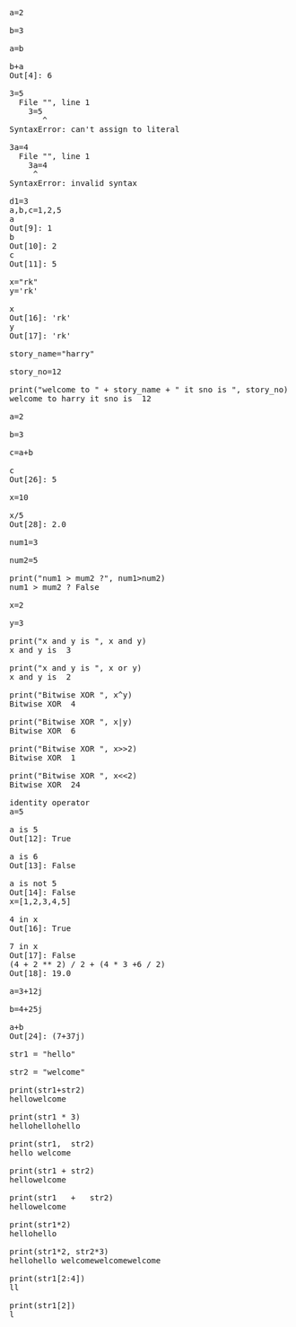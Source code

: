 <pre>
a=2

b=3

a=b

b+a
Out[4]: 6

3=5
  File "<ipython-input-5-6a7ff31f369c>", line 1
    3=5
       ^
SyntaxError: can't assign to literal

3a=4
  File "<ipython-input-6-275b7d6d7641>", line 1
    3a=4
     ^
SyntaxError: invalid syntax

d1=3
a,b,c=1,2,5
a
Out[9]: 1
b
Out[10]: 2
c
Out[11]: 5

x="rk"
y='rk'

x
Out[16]: 'rk'
y
Out[17]: 'rk'

story_name="harry"

story_no=12

print("welcome to " + story_name + " it sno is ", story_no)
welcome to harry it sno is  12

a=2

b=3

c=a+b

c
Out[26]: 5

x=10

x/5
Out[28]: 2.0

num1=3

num2=5

print("num1 > mum2 ?", num1>num2)
num1 > mum2 ? False

x=2

y=3

print("x and y is ", x and y)
x and y is  3

print("x and y is ", x or y)
x and y is  2

print("Bitwise XOR ", x^y)
Bitwise XOR  4

print("Bitwise XOR ", x|y)
Bitwise XOR  6

print("Bitwise XOR ", x>>2)
Bitwise XOR  1

print("Bitwise XOR ", x<<2)
Bitwise XOR  24

identity operator
a=5

a is 5
Out[12]: True

a is 6
Out[13]: False

a is not 5
Out[14]: False
x=[1,2,3,4,5]

4 in x
Out[16]: True

7 in x
Out[17]: False
(4 + 2 ** 2) / 2 + (4 * 3 +6 / 2)
Out[18]: 19.0

a=3+12j

b=4+25j

a+b
Out[24]: (7+37j)

str1 = "hello"

str2 = "welcome"

print(str1+str2)
hellowelcome

print(str1 * 3)
hellohellohello

print(str1,  str2)
hello welcome

print(str1 + str2)
hellowelcome

print(str1   +   str2)
hellowelcome

print(str1*2)
hellohello

print(str1*2, str2*3)
hellohello welcomewelcomewelcome

print(str1[2:4])
ll

print(str1[2])
l



</pre>
